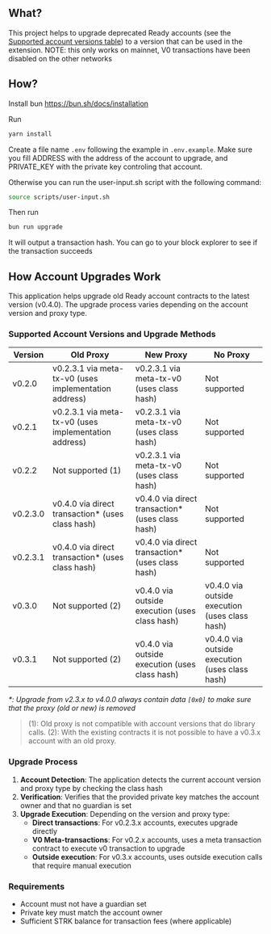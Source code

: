 ## What?

This project helps to upgrade deprecated Ready accounts (see the [Supported account versions table](#supported-account-versions-and-upgrade-methods)) to a version that can be used in the extension.
NOTE: this only works on mainnet, V0 transactions have been disabled on the other networks

## How?

Install bun <https://bun.sh/docs/installation>

Run

```bash
yarn install
```

Create a file name `.env` following the example in `.env.example`. Make sure you fill ADDRESS with the address of the account to upgrade, and PRIVATE_KEY with the private key controling that account.

Otherwise you can run the user-input.sh script with the following command:

```bash
source scripts/user-input.sh
```

Then run

```bash
bun run upgrade
```

It will output a transaction hash. You can go to your block explorer to see if the transaction succeeds

## How Account Upgrades Work

This application helps upgrade old Ready account contracts to the latest version (v0.4.0). The upgrade process varies depending on the account version and proxy type.

### Supported Account Versions and Upgrade Methods

| Version  | Old Proxy                                             | New Proxy                                         | No Proxy                                       |
| -------- | ----------------------------------------------------- | ------------------------------------------------- | ---------------------------------------------- |
| v0.2.0   | v0.2.3.1 via meta-tx-v0 (uses implementation address) | v0.2.3.1 via meta-tx-v0 (uses class hash)         | Not supported                                  |
| v0.2.1   | v0.2.3.1 via meta-tx-v0 (uses implementation address) | v0.2.3.1 via meta-tx-v0 (uses class hash)         | Not supported                                  |
| v0.2.2   | Not supported (1)                                     | v0.2.3.1 via meta-tx-v0 (uses class hash)         | Not supported                                  |
| v0.2.3.0 | v0.4.0 via direct transaction\* (uses class hash)     | v0.4.0 via direct transaction\* (uses class hash) | Not supported                                  |
| v0.2.3.1 | v0.4.0 via direct transaction\* (uses class hash)     | v0.4.0 via direct transaction\* (uses class hash) | Not supported                                  |
| v0.3.0   | Not supported (2)                                     | v0.4.0 via outside execution (uses class hash)    | v0.4.0 via outside execution (uses class hash) |
| v0.3.1   | Not supported (2)                                     | v0.4.0 via outside execution (uses class hash)    | v0.4.0 via outside execution (uses class hash) |

_\*: Upgrade from v2.3.x to v4.0.0 always contain data `[0x0]` to make sure that the proxy (old or new) is removed_

> (1): Old proxy is not compatible with account versions that do library calls.
> (2): With the existing contracts it is not possible to have a v0.3.x account with an old proxy.

### Upgrade Process

1. **Account Detection**: The application detects the current account version and proxy type by checking the class hash
2. **Verification**: Verifies that the provided private key matches the account owner and that no guardian is set
3. **Upgrade Execution**: Depending on the version and proxy type:
   - **Direct transactions**: For v0.2.3.x accounts, executes upgrade directly
   - **V0 Meta-transactions**: For v0.2.x accounts, uses a meta transaction contract to execute v0 transaction to upgrade
   - **Outside execution**: For v0.3.x accounts, uses outside execution calls that require manual execution

### Requirements

- Account must not have a guardian set
- Private key must match the account owner
- Sufficient STRK balance for transaction fees (where applicable)
